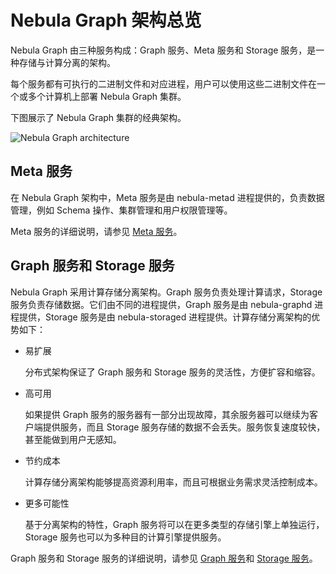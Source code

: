 # Nebula Graph 架构总览

Nebula Graph 由三种服务构成：Graph 服务、Meta 服务和 Storage 服务，是一种存储与计算分离的架构。

每个服务都有可执行的二进制文件和对应进程，用户可以使用这些二进制文件在一个或多个计算机上部署 Nebula Graph 集群。

下图展示了 Nebula Graph 集群的经典架构。

![Nebula Graph architecture](https://docs-cdn.nebula-graph.com.cn/figures/nebula-graph-architecture_3.png "Nebula Graph architecture")

## Meta 服务

在 Nebula Graph 架构中，Meta 服务是由 nebula-metad 进程提供的，负责数据管理，例如 Schema 操作、集群管理和用户权限管理等。

Meta 服务的详细说明，请参见 [Meta 服务](2.meta-service.md)。

## Graph 服务和 Storage 服务

Nebula Graph 采用计算存储分离架构。Graph 服务负责处理计算请求，Storage 服务负责存储数据。它们由不同的进程提供，Graph 服务是由 nebula-graphd 进程提供，Storage 服务是由 nebula-storaged 进程提供。计算存储分离架构的优势如下：

- 易扩展

    分布式架构保证了 Graph 服务和 Storage 服务的灵活性，方便扩容和缩容。

- 高可用

    如果提供 Graph 服务的服务器有一部分出现故障，其余服务器可以继续为客户端提供服务，而且 Storage 服务存储的数据不会丢失。服务恢复速度较快，甚至能做到用户无感知。

- 节约成本

    计算存储分离架构能够提高资源利用率，而且可根据业务需求灵活控制成本。

<!--如果使用 [Nebula Graph Cloud](https://cloud.nebula-graph.com.cn/ "Nebula Graph Cloud official website")，可以进一步节约前期成本。-->

- 更多可能性

    基于分离架构的特性，Graph 服务将可以在更多类型的存储引擎上单独运行，Storage 服务也可以为多种目的计算引擎提供服务。

Graph 服务和 Storage 服务的详细说明，请参见 [Graph 服务](3.graph-service.md)和 [Storage 服务](4.storage-service.md)。

